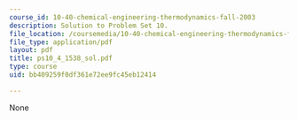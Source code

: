 ```yaml
---
course_id: 10-40-chemical-engineering-thermodynamics-fall-2003
description: Solution to Problem Set 10.
file_location: /coursemedia/10-40-chemical-engineering-thermodynamics-fall-2003/bb409259f0df361e72ee9fc45eb12414_ps10_4_1538_sol.pdf
file_type: application/pdf
layout: pdf
title: ps10_4_1538_sol.pdf
type: course
uid: bb409259f0df361e72ee9fc45eb12414

---
```

None